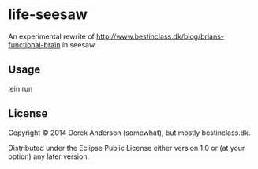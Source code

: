 # life-seesaw

An experimental rewrite of 
http://www.bestinclass.dk/blog/brians-functional-brain
in seesaw.

## Usage

lein run

## License

Copyright © 2014 Derek Anderson (somewhat), but mostly bestinclass.dk.

Distributed under the Eclipse Public License either version 1.0 or (at
your option) any later version.
